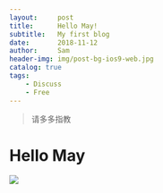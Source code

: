 ```yaml
---
layout:     post
title:      Hello May!
subtitle:   My first blog
date:       2018-11-12
author:     Sam
header-img: img/post-bg-ios9-web.jpg
catalog: true
tags:
    - Discuss
    - Free
---
```


>请多多指教

# Hello May


![](http://ww4.sinaimg.cn/large/006tNc79jw1fazplz4mvmj306x0cbt8m.jpg)






